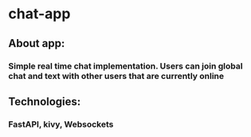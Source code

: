 # chat-app
## About app:
### Simple real time chat implementation. Users can join global chat and text with other users that are currently online
## Technologies:
### FastAPI, kivy, Websockets
